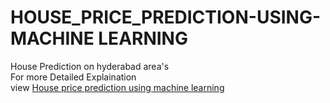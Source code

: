 # HOUSE_PRICE_PREDICTION-USING-MACHINE LEARNING
House Prediction on hyderabad area's<br>
For more Detailed Explaination  <br>
 view <a href="https://github.com/mohd-khajamoinuddin/HOUSE_PRICE_PREDICTION-USING-ML/blob/main/hyderabad-housing-prices-na-predictions.ipynb" >House price prediction using machine learning </a>
 
